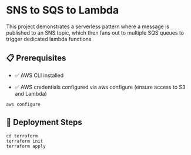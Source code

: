 # SNS to SQS to Lambda

This project demonstrates a serverless pattern where a message is published to an SNS topic, which then fans out to multiple SQS queues to trigger dedicated lambda functions

## 📋 Prerequisites

- ✅ AWS CLI installed

- ✅ AWS credentials configured via aws configure (ensure access to S3 and Lambda)

```
aws configure
```

## 🚀 Deployment Steps
```
cd terraform
terraform init
terraform apply
```